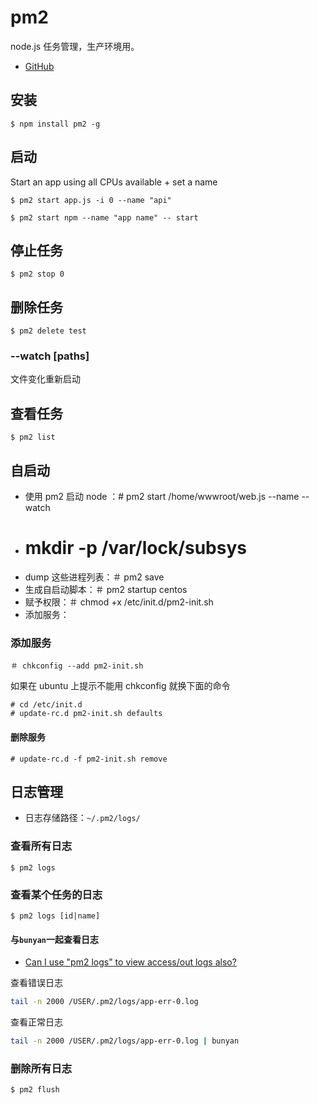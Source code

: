# pm2

node.js 任务管理，生产环境用。

- [GitHub](https://github.com/Unitech/pm2)

## 安装

```shell
$ npm install pm2 -g
```

## 启动

Start an app using all CPUs available + set a name

```shell
$ pm2 start app.js -i 0 --name "api"
```

```shell
$ pm2 start npm --name "app name" -- start
```

## 停止任务

```shell
$ pm2 stop 0
```

## 删除任务

```shell
$ pm2 delete test
```

### --watch [paths]

文件变化重新启动

## 查看任务

```shell
$ pm2 list
```

## 自启动

- 使用 pm2 启动 node ：# pm2 start /home/wwwroot/web.js --name <name> --watch
- # mkdir -p /var/lock/subsys
- dump 这些进程列表：＃ pm2 save
- 生成自启动脚本：＃ pm2 startup centos
- 赋予权限：＃ chmod +x /etc/init.d/pm2-init.sh
- 添加服务：

### 添加服务

```
＃ chkconfig --add pm2-init.sh
```

如果在 ubuntu 上提示不能用 chkconfig 就换下面的命令

```
# cd /etc/init.d
# update-rc.d pm2-init.sh defaults
```

#### 删除服务

```
# update-rc.d -f pm2-init.sh remove
```

## 日志管理

- 日志存储路径：`~/.pm2/logs/`

### 查看所有日志

```
$ pm2 logs
```

### 查看某个任务的日志

```
$ pm2 logs [id|name]
```

#### 与`bunyan`一起查看日志

- [Can I use "pm2 logs" to view access/out logs also?](https://github.com/Unitech/pm2/issues/422)

查看错误日志

```sh
tail -n 2000 /USER/.pm2/logs/app-err-0.log
```

查看正常日志

```sh
tail -n 2000 /USER/.pm2/logs/app-err-0.log | bunyan
```

### 删除所有日志

```
$ pm2 flush
```
